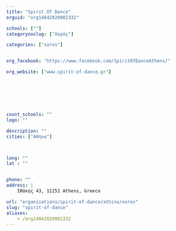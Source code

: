 ```yaml
---
title: "Spirit Of Dance"
orguid: "org14042020002332"

schools: [""]
categorynoslug: ["Χορός"]

categories: ["xoros"]


org_facebook: "https://www.facebook.com/SpiritOfDanceAthens/"

org_website: ["www.spirit-of-dance.gr"]







count_schools: ""
logo: ""

description: ""
cities: ["Αθήνα"]



long: ""
lat : ""


phone: ""
address: |
    Ιθάκης 43, 11251 Athens, Greece

url: "organisations/spirit-of-dance/athina/xoros"
slug: "spirit-of-dance"
aliases:
    - /org14042020002332
---
```



